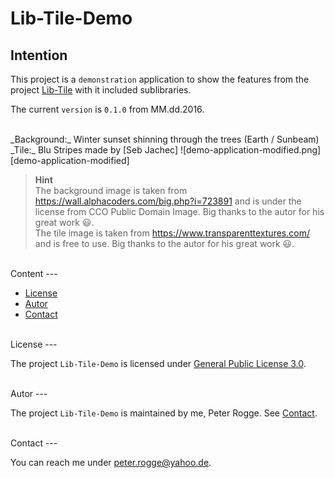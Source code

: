 Lib-Tile-Demo
===



Intention
---

This project is a `demonstration` application to show the features from the 
project [Lib-Tile] with it included sublibraries.

The current `version` is `0.1.0` from MM.dd.2016.

<br />
_Background:_ Winter sunset shinning through the trees &#040;Earth / Sunbeam&#041;  
_Tile:_ Blu Stripes made by [Seb Jachec]
![demo-application-modified.png][demo-application-modified]

> __Hint__  
> The background image is taken from https://wall.alphacoders.com/big.php?i=723891 
> and is under the license from CCO Public Domain Image. Big thanks to the autor for 
> his great work :smiley:.  
> The tile image is taken from https://www.transparenttextures.com/ and is free 
> to use. Big thanks to the autor for his great work :smiley:.  



<br />
Content
---

* [License](#License)
* [Autor](#Autor)
* [Contact](#Contact)



<br />
License<a name="License" />
---

The project `Lib-Tile-Demo` is licensed under [General Public License 3.0].



<br />
Autor<a name="Autor" />
---

The project `Lib-Tile-Demo` is maintained by me, Peter Rogge. See [Contact](#Contact).



<br />
Contact<a name="Contact" />
---

You can reach me under <peter.rogge@yahoo.de>.



[//]: # (Images)
[demo-application-default]:https://cloud.githubusercontent.com/assets/8161815/17342760/efe5803c-58fa-11e6-905b-f8a0d8ff856d.png
[demo-application-modified]:https://cloud.githubusercontent.com/assets/8161815/17342882/78c98ad8-58fb-11e6-8187-cd23bf50e3fd.jpg


[//]: # (Links)
[General Public License 3.0]:http://www.gnu.org/licenses/gpl-3.0.en.html
[Lib-Tile]:https://github.com/Naoghuman/lib-tile
[Seb Jachec]:http://twitter.com/iamsebj
